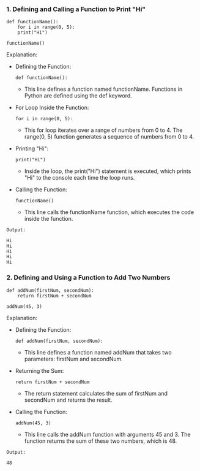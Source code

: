 ### 1. Defining and Calling a Function to Print "Hi"

```
def functionName():
    for i in range(0, 5):
    print("Hi")

functionName()
```

Explanation:
* Defining the Function:

    ```
    def functionName():
    ```
    * This line defines a function named functionName. Functions in Python are defined using the def keyword.

* For Loop Inside the Function:

    ```
    for i in range(0, 5):
    ```
    * This for loop iterates over a range of numbers from 0 to 4. The range(0, 5) function generates a sequence of numbers from 0 to 4.

* Printing "Hi":

    ```
    print("Hi")
    ```
    * Inside the loop, the print("Hi") statement is executed, which prints "Hi" to the console each time the loop runs.

* Calling the Function:

    ```
    functionName()
    ```
    * This line calls the functionName function, which executes the code inside the function.

```
Output:

Hi
Hi
Hi
Hi
Hi
```

### 2. Defining and Using a Function to Add Two Numbers

```
def addNum(firstNum, secondNum):
    return firstNum + secondNum

addNum(45, 3)
```

Explanation:

* Defining the Function:

    ```
    def addNum(firstNum, secondNum):
    ```
    * This line defines a function named addNum that takes two parameters: firstNum and secondNum.

* Returning the Sum:

    ```
    return firstNum + secondNum
    ```
    * The return statement calculates the sum of firstNum and secondNum and returns the result.

* Calling the Function:

    ```
    addNum(45, 3)
    ```
    * This line calls the addNum function with arguments 45 and 3. The function returns the sum of these two numbers, which is 48.

```
Output:

48
```
